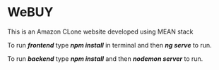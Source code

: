 # WeBUY
This is an Amazon CLone website developed using MEAN stack

To run <i><b>frontend</b></i> type <i><b>npm install</b></i> in terminal and then <i><b>ng serve</b></i> to run.

To run <i><b>backend</b></i> type <i><b>npm install</b></i> and then <i><b>nodemon server</b></i> to run.
